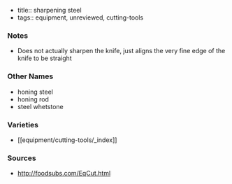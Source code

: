 - title:: sharpening steel
- tags:: equipment, unreviewed, cutting-tools

### Notes
- Does not actually sharpen the knife, just aligns the very fine edge of the knife to be straight

### Other Names
* honing steel
* honing rod
* steel whetstone

### Varieties
* [[equipment/cutting-tools/_index]]

### Sources
* http://foodsubs.com/EqCut.html

